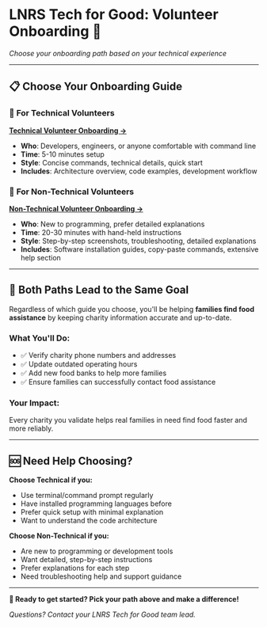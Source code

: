 # LNRS Tech for Good: Volunteer Onboarding 🎯

*Choose your onboarding path based on your technical experience*

---

## 📋 **Choose Your Onboarding Guide**

### 🔧 **For Technical Volunteers**
**[Technical Volunteer Onboarding →](TECHNICAL_VOLUNTEER_ONBOARDING.md)**
- **Who**: Developers, engineers, or anyone comfortable with command line
- **Time**: 5-10 minutes setup
- **Style**: Concise commands, technical details, quick start
- **Includes**: Architecture overview, code examples, development workflow

### 👥 **For Non-Technical Volunteers**
**[Non-Technical Volunteer Onboarding →](NON_TECHNICAL_VOLUNTEER_ONBOARDING.md)**
- **Who**: New to programming, prefer detailed explanations
- **Time**: 20-30 minutes with hand-held instructions
- **Style**: Step-by-step screenshots, troubleshooting, detailed explanations
- **Includes**: Software installation guides, copy-paste commands, extensive help section

---

## 🎯 **Both Paths Lead to the Same Goal**

Regardless of which guide you choose, you'll be helping **families find food assistance** by keeping charity information accurate and up-to-date.

### **What You'll Do:**
- ✅ Verify charity phone numbers and addresses
- ✅ Update outdated operating hours
- ✅ Add new food banks to help more families
- ✅ Ensure families can successfully contact food assistance

### **Your Impact:**
Every charity you validate helps real families in need find food faster and more reliably.

---

## 🆘 **Need Help Choosing?**

**Choose Technical if you:**
- Use terminal/command prompt regularly
- Have installed programming languages before
- Prefer quick setup with minimal explanation
- Want to understand the code architecture

**Choose Non-Technical if you:**
- Are new to programming or development tools
- Want detailed, step-by-step instructions
- Prefer explanations for each step
- Need troubleshooting help and support guidance

---

**🚀 Ready to get started? Pick your path above and make a difference!**

*Questions? Contact your LNRS Tech for Good team lead.*
